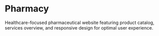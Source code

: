 # Pharmacy
Healthcare-focused pharmaceutical website featuring product catalog, services overview, and responsive design for optimal user experience.
